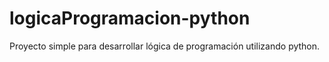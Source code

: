 # logicaProgramacion-python
Proyecto simple para desarrollar lógica de programación utilizando python.
